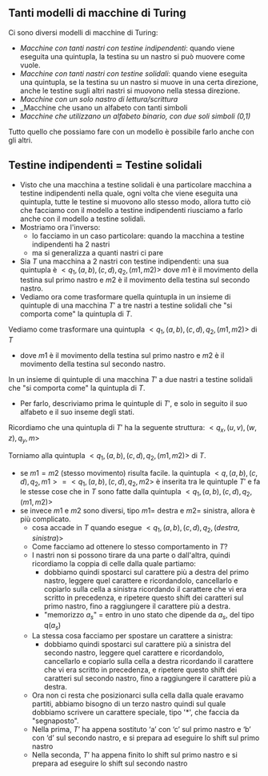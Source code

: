 ## Tanti modelli di macchine di Turing

Ci sono diversi modelli di macchine di Turing:
- _Macchine con tanti nastri con testine indipendenti_: quando viene eseguita una quintupla, la testina su un nastro si può muovere come vuole.
- _Macchine con tanti nastri con testine solidali_: quando viene eseguita una quintupla, se la testina su un nastro si muove in una certa direzione, anche le testine sugli altri nastri si muovono nella stessa direzione.
- _Macchine con un solo nastro di lettura/scrittura_
- _Macchine che usano un alfabeto con tanti simboli
- _Macchine che utilizzano un alfabeto binario, con due soli simboli (0,1)_

Tutto quello che possiamo fare con un modello è possibile farlo anche con gli altri.

## Testine indipendenti = Testine solidali

- Visto che una macchina a testine solidali è una particolare macchina a testine indipendenti nella quale, ogni volta che viene eseguita una quintupla, tutte le testine si muovono allo stesso modo, allora tutto ciò che facciamo con il modello a testine indipendenti riusciamo a farlo anche con il modello a testine solidali.
- Mostriamo ora l'inverso:
	- lo facciamo in un caso particolare: quando la macchina a testine indipendenti ha 2 nastri
	- ma si generalizza a quanti nastri ci pare
- Sia $T$ una macchina a 2 nastri con testine indipendenti: una sua quintupla è $<q_1,(a,b),(c,d),q_2,(m1,m2)>$ dove $m1$ è il movimento della testina sul primo nastro e $m2$ è il movimento della testina sul secondo nastro.
- Vediamo ora come trasformare quella quintupla in un insieme di quintuple di una macchina $T'$ a tre nastri a testine solidali che "si comporta come" la quintupla di $T$.

Vediamo come trasformare una quintupla $<q_1,(a,b),(c,d),q_2,(m1,m2)>$  di $T$ 
- dove $m1$ è il movimento della testina sul primo nastro e $m2$ è il movimento della testina sul secondo nastro.

In un insieme di quintuple di una macchina $T'$ a due nastri a testine solidali che "si comporta come" la quintupla di $T$.
- Per farlo, descriviamo prima le quintuple di $T'$, e solo in seguito il suo alfabeto e il suo inseme degli stati.

Ricordiamo che una quintupla di $T'$ ha la seguente struttura:
$<q_x,(u,v),(w,z),q_y,m>$ 

Torniamo alla quintupla $<q_1,(a,b),(c,d),q_2,(m1,m2)>$ di $T$.
- se $m1=m2$ (stesso movimento) risulta facile. la quintupla $<q,(a,b),(c,d),q_2,m1>=<q_1,(a,b),(c,d),q_2,m2>$ è inserita tra le quintuple $T'$ e fa le stesse cose che in $T$ sono fatte dalla quintupla $<q_1,(a,b),(c,d),q_2,(m1,m2)>$ 
- se invece $m1$ e $m2$ sono diversi, tipo $m1=$ destra e $m2=$ sinistra, allora è più complicato.
	- cosa accade in $T$ quando esegue $<q_1,(a,b),(c,d),q_2,(destra,sinistra)>$ 
	- Come facciamo ad ottenere lo stesso comportamento in $T$?
	- I nastri non si possono tirare da una parte o dall'altra, quindi ricordiamo la coppia di celle dalla quale partiamo:
		- dobbiamo quindi spostarci sul carattere più a destra del primo nastro, leggere quel carattere e ricordandolo, cancellarlo e copiarlo sulla cella a sinistra ricordando il carattere che vi era scritto in precedenza, e ripetere questo shift dei caratteri sul primo nastro, fino a raggiungere il carattere più a destra.
		- "memorizzo $a_s$" = entro in uno stato che dipende da $a_s$, del tipo q($a_s$)
	- La stessa cosa facciamo per spostare un  carattere a sinistra:
		- dobbiamo quindi spostarci sul carattere più a sinistra del secondo nastro, leggere quel carattere e ricordandolo, cancellarlo e copiarlo sulla cella a destra ricordando il carattere che vi era scritto in precedenza, e ripetere questo shift dei caratteri sul secondo nastro, fino a raggiungere il carattere più a destra.
	- Ora non ci resta che posizionarci sulla cella dalla quale eravamo partiti, abbiamo bisogno di un terzo nastro quindi sul quale dobbiamo scrivere un carattere speciale, tipo '$*$', che faccia da "segnaposto".
	- Nella prima, $T’$ ha appena sostituto ‘a’ con ‘c’ sul primo nastro e ‘b’ con ‘d’ sul secondo nastro, e si prepara ad eseguire lo shift sul primo nastro
	- Nella seconda, $T’$ ha appena finito lo shift sul primo nastro e si prepara ad eseguire lo shift sul secondo nastro
